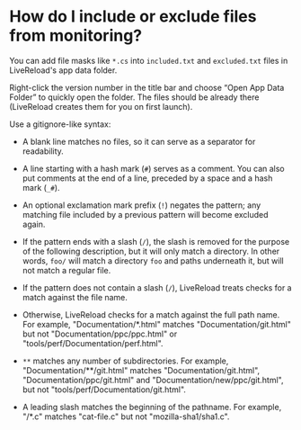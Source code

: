 # How do I include or exclude files from monitoring?

You can add file masks like `*.cs` into `included.txt` and `excluded.txt` files in LiveReload's app data folder.

Right-click the version number in the title bar and choose “Open App Data Folder” to quickly open the folder. The files should be already there (LiveReload creates them for you on first launch).

Use a gitignore-like syntax:

* A blank line matches no files, so it can serve as a separator for readability.

* A line starting with a hash mark (`#`) serves as a comment. You can also put comments at the end of a line, preceded by a space and a hash mark (`_#`).

* An optional exclamation mark prefix (`!`) negates the pattern; any matching file included by a previous pattern will become excluded again.

* If the pattern ends with a slash (`/`), the slash is removed for the purpose of the following description, but it will only match a directory. In other words, `foo/` will match a directory `foo` and paths underneath it, but will not match a regular file.

* If the pattern does not contain a slash (`/`), LiveReload treats checks for a match against the file name.

* Otherwise, LiveReload checks for a match against the full path name. For example, "Documentation/*.html" matches "Documentation/git.html" but not "Documentation/ppc/ppc.html" or "tools/perf/Documentation/perf.html".

* `**` matches any number of subdirectories. For example, "Documentation/**/git.html" matches "Documentation/git.html", "Documentation/ppc/git.html" and "Documentation/new/ppc/git.html", but not "tools/perf/Documentation/git.html".

* A leading slash matches the beginning of the pathname. For example, "/*.c" matches "cat-file.c" but not "mozilla-sha1/sha1.c".
